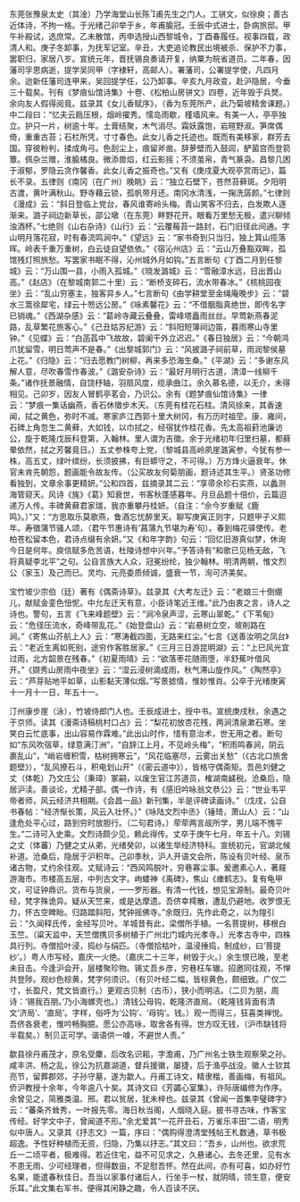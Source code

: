 <!-- { "loadSidebar": true } -->
东莞张豫泉太史（其淦）乃学海堂山长陈甫先生之门人。工骈文，似徐庾；善古近体诗，不拘一格。于光绪己卯举于乡，年甫腧冠。壬辰中式进士，卧病旅邸。甲午补殿试，选庶常。乙未散馆，丙申选授山西黎城令，丁酉春履任。视事四载，政清人和。庚子冬卸事，为抚军记室。辛丑，大吏追论教民出境被杀、保护不力事，罢职归，家居八岁。宣统元年，晋抚锡良奏请开复，纳粟为皖省道员。二年春，因藩司孚恩病逝，提学吴同甲（字棣轩，高邮人）。署藩司，公署提学使，凡四月余。迨新任藩司连甲来，吴回提学任，公乃卸事。辛亥九月政变，赴沪隐居，今垂三十载矣。刊有《梦痕仙馆诗集》十卷、《松柏山房骈文》四卷，近年毁于兵燹。余向友人假得阅竟。兹录其《女儿香赋序》，（香为东莞所产，此乃菊坡精舍课题。）中二段曰：“忆夫云扃压根，烟岭擢秀。懦岛雨歇，槿墙风来。有美一人，亭亭独立。护只一片，树逾十年。土膏结聚，木气消尽。霜妖露饱，岩暄野淑。笋席偶倚，重重古苔；石栏所凭，寸寸春色。此女儿香之托迹也。既而有美移家，群芳去国。穿彼粉判，揉成角弓。色刮尘上，痕留斧凿。辞萝壁而入鼓闾，酽菌宫而登箭簟。佩杂兰赠，淮腧橘良。微添兽焰，红云影摇；不须茧帛，青气篆袅。昌黎几困于淑郁，罗隐云贪作馨香。此女儿香之振奇也。”又有《庚戌夏大观亭赏雨记》，篇长不录。五律则《南冈（在广州）晚眺》云：“独立石壁下，苍然苔藓斑。夕阳明古渡，黄叶满秋山。野寺藉云锁，孤帆带月还。南冈水清浅，一掬洗孱颜。”七律则《漫成》云：“斜日登临上党台，春风谁寄岭头梅。青山笑客不归去，白发欺人逐渐来。潞子祠边新草长，邵公墩（在东莞）畔野花开。眼看万里愁无极，遣兴聊倾浊酒杯。”七绝则《山右杂诗》《山行》云：“云覆莓苔一路封，石门旧径此间通。字山明月落花寂，时有春流鸣涧中。”《望远》云：“家书奇到只当归，独上箕山揽落晖。岭表千重万重树，白云徒自望依依。”《宿沁州店》云：“云山万叠豁双眸，孤馆残灯照旅愁。写罢家书眠不得，沁州城外月如钩。”五言断句《丁酉二月到任黎城》云：“万山围一县，小雨入孤城。”《晓发潞城》云：“雪融漳水远，日出晋山高。”《赵店》（在黎城南郭二十里）云：“断桥支碎石，流水带春冰。”《核桃园夜坐》云：“乱山穷塞主，独客异乡人。”七言断句《由学耕堂至金绳庵晚步》云：“碧水三篙徐犀宅，绿云十笏远公房。”《咏素馨花》云：“不借胭脂真绝世，即传名字已销魂。”《西湖杂感》云：“葛岭寺藏云叠叠，雷峰塔矗雨丝丝。早莺新燕春泥路，乱草繁花旅客心。”《己丑姑苏纪游》云：“斜阳短簿祠边笛，暮雨寒山寺里钟。”《见蝶》云：“白菡萏中飞故故，碧阑干外立迟迟。”《春日独居》云：“今朝鸿爪犹留雪，明日莺声不是春。”《出黎城郭门》云：“风披潞子祠前草，雨润黎侯墓上花。”《归隐》云：“归去愿教门树柳，再来多恐海生桑。”《平湖》云：“多谢东风解人意，尽吹春雪作春波。”《潞安杂诗》云：“最好月明行古道，清漳一线柳千条。”诸作抚景融情，自饶杼轴，羽扇风度，缆承曲江。余久慕名德，以无介，未得相见。己卯岁，因友人冒鹤亭茗会，乃识公。余有《题梦痕仙馆诗集》一律云：“梦痕一集话幽燕，香石休徵步木天。（东莞有桂花石柱。清风徐来，其香速闻，拭之黄色，弥时不减。寒家庐江西郭十里大树冈，有万历时祖茔。康、雍间，石碑上角忽生二黄藓，大如钱，以巾拭之，经宿犹作桂花香。先太高祖葑池廉访公，旋于乾隆戊辰科登第，入翰林。里人谓为吉徵。余于光绪初年归里扫墓，都藓晕依然，拭之芳馨竟日。）五丈参株夸上党，（黎城县高岭夙崖潞寅参，今犹有参一株，高五丈，绿叶缤纷，长须披拂，有巨蟒守之，不可得。）万方烽火逼衰年。休官未肯先朝怨，题画能令故友传。（公买故友何菊朋画，题诗述其生平。）贤圣功修看独到，文章余事更精妍。”公和四首，兹摘录其二云：“享帚余珍石实燕，以蠡测海管窥天。风诗《旄》《葛》知衰世，书客秋蓬感暮年。月旦品题十倍价，云篇迢递万人传。丰碑黄藓君家瑞，我亦重攀丹桂妍。（自注：“佘今岁重赋《鹿鸣》。）”又：“方思取乐莫歌燕，鲁酒忘忧醉里天。聊写庚寅正则字，只题甲子义熙年。寿徵蒲节骚人颂，（君午节惠诗有‘菖蒲九节堪为寿’句）。春到梅花驿使传。老柏苍松留本色，君诗点缀有余妍。”又《和年字韵》句云：“回忆旧游真似梦，休询今日是何年。庾信赋多危苦语，杜陵诗想中兴年。”予答诗有“和歌已见杨无敌，飞将真疑李北平”之句。公自言族大人众，冠冕纷纶，独少翰林。明清两朝，惟文烈公（家玉）及己而已。灵均、元亮委质倾诚，盛衰一节，洵可济美矣。

宝竹坡少宗伯（廷）著有《偶斋诗草》。兹录其《大考左迁》云：“老娘三十倒绷儿，献赋金銮色忸怩。中允左迁天有意，小臣诗笔近王维。”此乃由衷之言，诗人之诗也。警句，五言《飞来峰题壁》云：“涧冷泉声涩，云寒山翠乾。”《下苇甸》云：“危径压流水，奇峰带乱花。”《始登盘山》云：“岩悬树立空，坡削路在涧。”《寄焦山芥航上人》云：“寒涛截四面，无路来红尘。”七言《送善汝明之凤台》云：“老近生离如死别，途穷作客胜居家。”《三月三日游昆明湖》云：“上巳风光宜过雨，北方韶景在残春。”《初夏雨晴》云：“欲落枣花随雨堕，半舒蕉叶借风开。”《撷秀山房雨中夜坐》云：“湿云浸树滴成雨，秋气滞山旋作风。”《陶然亭》云：“芦芽贴地平如草，山影黏天薄似烟。”写景摅情，惟妙惟肖。公卒于光绪庚寅十一月十一日，年五十一。

汀州康步崖（泳），竹坡侍郎门人也。壬辰成进士，授中书。宣统庚戌秋，余遇之于京师。读其《漫斋诗稿桃村口占》云：“梨花初放杏花残，两涧清泉漱石寒。坐笑白云忙底事，出山容易作霖难。”此出山时作，惜有意治术，世无用之者。断句如“东风吹宿草，绿意满汀洲”，“自辞江上月，不见岭头梅”，“积雨鸣春涧，阴云裹乱山”，“峭岩缠积雪，枯树拥寒云”，“风花临塞尽，云雾出关愁”（《古北口旅舍题壁》），“乱风撩石斗，积电划山开”（《密云道中》），皆格守偶斋矩。吾邑刘健之丈（体乾）乃文庄公（秉璋）冢嗣，以废生官江苏道员，榷湖南鹾税。沧桑后，隐居沪渎。善谈论，尤精子部。偶一作诗，有《感旧吟咏翁文恭公》云：“世业韦平帝者师，风云经济共相期。《会昌一品》新刊集，半是评碑读画诗。”（戊戌，公自书春帖：“经济惭长策，风云入壮怀。）”《咏陆文烈中丞》（锤琦，萧山人）云：“山逢危处平心过，路到穷时放胆行。（二句君诗。）荦荦两言觇所学，男儿端不愧平生。”二诗可入史乘。文烈诗颇少见，赖此得传。丈卒于庚午七月，年五十八。刘锡之丈（体蕃）乃健之丈从弟，光绪癸卯，以诸生举经济特科。宣统初元，官湖北候补道。沧桑后，隐居于沪积年。己卯季秋，沪人开语文会所，陈设有贝叶经、泉币诸古物，丈约余往观。丈赋诗云：“西风鸣脱叶，穷巷寡尘事。爰邀素心人，著屐游海市。市楼高五层，中列古文字。岣蝼神《禹碑》，焦山《瘗鹤志》。复有龟甲文，可证钟鼎识。货布与货泉，一一罗形器。有清一代钱，想见宝源制。最奇贝叶经，梵字殊诡异。疑从天竺来，或是达摩遗。吾侪幸樗散，遭乱仍避地。收罗恨无力，怀古空睥眙。归路踏斜阳，梵钟摇佛寺。”余既归，先作此奇之，以为隍引云：“久闻释氏传，金经写贝叶。羊城昔有此，梁僧所手植。一名菩提树，移根白玉竺。（粱天监中，天竺僧携贝多树植于广州北门城内光孝寺。）光孝古寺中，四株具行列。寺僧拾叶浸，捣纱与绢匹。（寺僧拾枯叶，温浸捶捣，制成纱，曰‘菩提纱’。）粤人市写经，嘉庆一火绝。（嘉庆二十三年，树毁于火。）余生恨已晚，至老未目击。今逢沪会开，层楼聚珍物。锡丈吾乡彦，穷巷枉车辙。招邀同往观，不惮共登陟。观纱色棕黄，梵字何须识。（有贝叶经二幅，皆棕黄色，颇细致。广仅二寸，长盈尺，梵文皆直行。）更观古贝制（古币），狭小而明洁。（二贝为朋，周诗：‘锡我百朋。’乃小海螺壳也。）清钱公母钩，乾隆济直局。（乾隆钱背面有清文‘济局’、‘直局’。字样，俗呼为‘公钩’、‘母钩’。钱。）观一而得三，狂喜类禅悦。吾侪各衰老，惟吟畅胸臆。愿公亦高咏，取舍各有得。世方叹无钱，（沪市缺钱将半载矣。）制贝正可学。谐语供一噱，不避世人责。”

歙县徐丹甫茂才，原名受麇，后改名识耜，字澹甫，乃广州名士铁生观察荣之孙。咸丰洪、杨之乱，徐公为抗嘉湖道，督兵援徽，屡捷，后于渔亭战没。徽人士钦其亮节，留葬郡郊，子孙守墓，遂为歙人。丹甫工诗文，精隶楷，善画梅，有祖风。侨沪教授十余年，今年逾八十矣。其诗文曰《芳蠲心室集》，许际唐编修为作序。余曾见之，简雅类温、邢。君以贫居，犹未梓也。兹录其《曾闻一首集李璧碑字》云：“蕃条齐耸秀，一叶报先零。海日秋当阁，人烟晓入庭。披书寻古味，作客宝传经。好学文中子，曾闻道不形。”余尤爱其“一花开丑石，万雀乐丰田”二语，明秀似中唐人。又录其《抒志文》一篇，序曰：“偶购得澄清堂残帖王札数通，草书极超逸。予性好种植而无资，归隐，乃集以抒志。”其文曰：“吾乡，山州也。欲求荒丘一二顷平者，极难得。若近住宅，益不可见求之，久悬诸心。去冬还里，见有水不患无雨、少可经理者，但得数亩，不足慰吾怀。然在此间，亦有可喜，如办好竹名果，能遣春秋佳日。吾当以家事付诸后人，行坐手一杖，就阴晴，领生意，便安乐耳。”此文集右军书，便得其闲静之趣，令人百读不厌。


